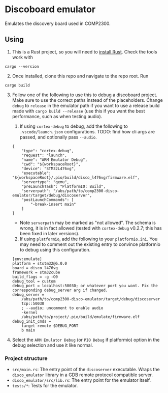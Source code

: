 # Discoboard emulator

Emulates the discovery board used in COMP2300.

## Using

1. This is a Rust project, so you will need to [install Rust](https://www.rust-lang.org/tools/install). Check the tools work with
```
cargo --version
```

2. Once installed, clone this repo and navigate to the repo root. Run
```
cargo build
```

3. Follow one of the following to use this to debug a discoboard project. Make sure to use the correct paths instead of the placeholders. Change `debug` to `release` in the emulator path if you want to use a release build made with `cargo build --release` (use this if you want the best performance, such as when testing audio).

    1. If using `cortex-debug` to debug, add the following to `.vscode/launch.json` configurations. TODO: find how cli args are passed, and optionally pass `--audio`.

    ```
    {
        "type": "cortex-debug",
        "request": "launch",
        "name": "ARM Emulator Debug",
        "cwd": "${workspaceRoot}",
        "device": "STM32L476vg",
        "executable": "${workspaceRoot}/.pio/build/disco_l476vg/firmware.elf",
        "servertype": "qemu",
        "preLaunchTask": "PlatformIO: Build",
        "serverpath": "/abs/path/to/comp2300-disco-emulator/target/debug/discoserver",
        "postLaunchCommands": [
            "-break-insert main"
        ]
    }
    ```

    - Note `serverpath` may be marked as "not allowed". The schema is wrong, it is in fact allowed (tested with `cortex-debug` v0.2.7; this has been fixed in later versions).

    2. If using `platformio`, add the following to your `platformio.ini`. You may need to comment out the existing entry to convince platformio to debug using this configuration.

    ```
    [env:emulate]
    platform = ststm32@6.0.0
    board = disco_l476vg
    framework = stm32cube
    build_flags = -g -O0
    debug_tool = custom
    debug_port = localhost:50030; or whatever port you want. Fix the corresponding debug_server arg if changed.
    debug_server =
        /abs/path/to/comp2300-disco-emulator/target/debug/discoserver
        tcp::50030
        ; --audio; uncomment to enable audio
        -kernel
        /abs/path/to/project/.pio/build/emulate/firmware.elf
    debug_init_cmds =
        target remote $DEBUG_PORT
        b main
    ```

4. Select the `ARM Emulator Debug` (or `PIO Debug` if platformio) option in the debug selection and use it like normal.


### Project structure

- `src/main.rs`: The entry point of the `discoserver` executable. Wraps the `disco_emulator` library in a GDB remote protocol compatible server.
- `disco_emulator/src/lib.rs`: The entry point for the emulator itself.
- `tests/*`: Tests for the emulator.

